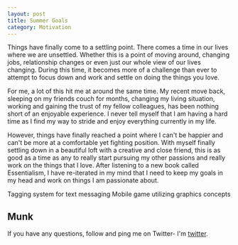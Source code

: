 ```yaml
---
layout: post
title: Summer Goals
category: Motivation
---
```

Things have finally come to a settling point.  There comes a time in our lives
where we are unsettled.  Whether this is a point of moving around, changing jobs,
relationship changes or even just our whole view of our lives changing.  During
this time, it becomes more of a challenge than ever to attempt to focus down
and work and settle on doing the things you love.

For me, a lot of this hit me at around the same time.  My recent move back,
sleeping on my friends couch for months, changing my living situation,
working and gaining the trust of my fellow colleagues, has been nothing
short of an enjoyable experience.  I never tell myself that I am having
a hard time as I find my way to stride and enjoy everything currently
in my life.

However, things have finally reached a point where I can't be happier
and can't be more at a comfortable yet fighting position.  With myself
finally settling down in a beautiful loft with a creative and close
friend, this is as good as a time as any to really start pursuing my other
passions and really work on the things that I love.  After listening to
a new book called Essentialism, I have re-iterated in my mind that I need
to keep my goals in my head and work on things I am passionate about.

Tagging system for text messaging
Mobile game utilizing graphics concepts

Munk
---

If you have any questions, follow and ping me on Twitter- I'm
[twitter].

[twitter]: https://twitter.com/stephenmunklu
